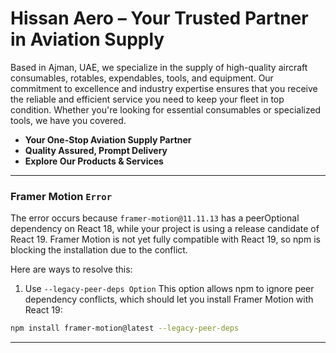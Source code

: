 # Hissan Aero – Your Trusted Partner in Aviation Supply

Based in Ajman, UAE, we specialize in the supply of high-quality aircraft consumables, rotables, expendables, tools, and equipment. Our commitment to excellence and industry expertise ensures that you receive the reliable and efficient service you need to keep your fleet in top condition. Whether you're looking for essential consumables or specialized tools, we have you covered.

- **Your One-Stop Aviation Supply Partner**
- **Quality Assured, Prompt Delivery**
- **Explore Our Products & Services**

---

### Framer Motion `Error`

The error occurs because `framer-motion@11.11.13` has a peerOptional dependency on React 18, while your project is using a release candidate of React 19. Framer Motion is not yet fully compatible with React 19, so npm is blocking the installation due to the conflict.

Here are ways to resolve this:

1. Use `--legacy-peer-deps Option`
   This option allows npm to ignore peer dependency conflicts, which should let you install Framer Motion with React 19:

```bash
npm install framer-motion@latest --legacy-peer-deps
```

---
